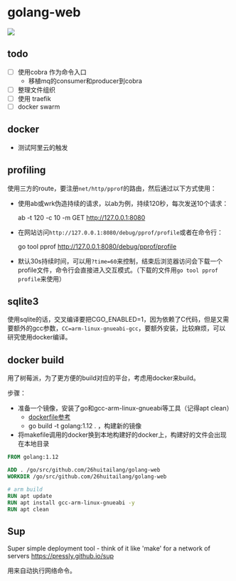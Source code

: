 # golang-web

![](https://github.com/26huitailang/golang-web/workflows/Build%26Test/badge.svg)

## todo

- [ ] 使用cobra 作为命令入口
    - 移植mq的consumer和producer到cobra
- [ ] 整理文件组织
- [ ] 使用 traefik
- [ ] docker swarm

## docker

- 测试阿里云的触发

## profiling

使用三方的route，要注册`net/http/pprof`的路由，然后通过以下方式使用：

- 使用ab或wrk伪造持续的请求，以ab为例，持续120秒，每次发送10个请求：

    ab -t 120 -c 10 -m GET http://127.0.0.1:8080

- 在网站访问`http://127.0.0.1:8080/debug/pprof/profile`或者在命令行：

    go tool pprof http://127.0.0.1:8080/debug/pprof/profile

- 默认30s持续时间，可以用`?time=60`来控制，结束后浏览器访问会下载一个profile文件，命令行会直接进入交互模式。（下载的文件用`go tool pprof profile`来使用）

## sqlite3

使用sqlite的话，交叉编译要把CGO_ENABLED=1，因为依赖了C代码，但是又需要额外的gcc参数，`CC=arm-linux-gnueabi-gcc`，要额外安装，比较麻烦，可以研究使用docker编译。

## docker build

用了树莓派，为了更方便的build对应的平台，考虑用docker来build。

步骤：

- 准备一个镜像，安装了go和gcc-arm-linux-gnueabi等工具（记得apt clean）
  - [dockerfile参考](https://github.com/cloudfoundry-incubator/diego-dockerfiles/tree/master/golang-ci/Dockerfile)
  - go build -t golang:1.12 . ，构建新的镜像
- 将makefile调用的docker换到本地构建好的docker上，构建好的文件会出现在本地目录

```dockerfile
FROM golang:1.12

ADD . /go/src/github.com/26huitailang/golang-web
WORKDIR /go/src/github.com/26huitailang/golang-web

# arm build
RUN apt update
RUN apt install gcc-arm-linux-gnueabi -y
RUN apt clean
```

## Sup

Super simple deployment tool - think of it like 'make' for a network of servers https://pressly.github.io/sup

用来自动执行网络命令。
